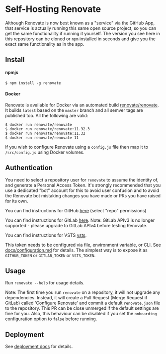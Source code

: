 # Self-Hosting Renovate

Although Renovate is now best known as a "service" via the GitHub App, that service is actually running this same open source project, so you can get the same functionality if running it yourself. The version you see here in this repository can be cloned or `npm` installed in seconds and give you the exact same functionality as in the app.

## Install

#### npmjs

```
$ npm install -g renovate
```

#### Docker

Renovate is available for Docker via an automated build [renovate/renovate](https://hub.docker.com/r/renovate/renovate/). It builds `latest` based on the `master` branch and all semver tags are published too. All the following are valid:

```
$ docker run renovate/renovate
$ docker run renovate/renovate:11.32.3
$ docker run renovate/renovate:11.32
$ docker run renovate/renovate 11
```

If you wish to configure Renovate using a `config.js` file then map it to `/src/config.js` using Docker volumes.

## Authentication

You need to select a repository user for `renovate` to assume the identity of,
and generate a Personal Access Token. It's strongly recommended that you use a
dedicated "bot" account for this to avoid user confusion and to avoid the
Renovate bot mistaking changes you have made or PRs you have raised for its own.

You can find instructions for GitHub
[here](https://help.github.com/articles/creating-an-access-token-for-command-line-use/)
(select "repo" permissions)

You can find instructions for GitLab
[here](https://docs.gitlab.com/ee/api/README.html#personal-access-tokens). Note: GitLab APIv3 is no longer supported - please upgrade to GitLab APIv4 before testing Renovate.

You can find instructions for VSTS
[vsts](https://www.visualstudio.com/en-us/docs/integrate/get-started/authentication/pats).

This token needs to be configured via file, environment variable, or CLI. See
[docs/configuration.md](configuration.md) for details. The simplest way is
to expose it as `GITHUB_TOKEN` or `GITLAB_TOKEN` or `VSTS_TOKEN`.

## Usage

Run `renovate --help` for usage details.

Note: The first time you run `renovate` on a repository, it will not upgrade any
dependencies. Instead, it will create a Pull Request (Merge Request if GitLab)
called 'Configure Renovate' and commit a default `renovate.json` file to the
repository. This PR can be close unmerged if the default settings are fine for
you. Also, this behaviour can be disabled if you set the `onboarding`
configuration option to `false` before running.

## Deployment

See
[deployment docs](https://github.com/renovateapp/renovate/blob/master/docs/deployment.md)
for details.

